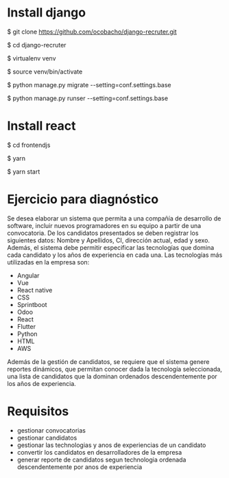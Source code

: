 # Install django

$ git clone https://github.com/ocobacho/django-recruter.git

$ cd django-recruter

$ virtualenv venv

$ source venv/bin/activate

$ python manage.py migrate --setting=conf.settings.base

$ python manage.py runser --setting=conf.settings.base

# Install react

$ cd frontendjs

$ yarn 

$ yarn start


# Ejercicio para diagnóstico

Se desea elaborar un sistema que permita a una compañía de desarrollo de software, incluir nuevos programadores en su equipo a partir de una convocatoria. De los candidatos presentados se deben registrar los siguientes datos: Nombre y Apellidos, CI, dirección actual, edad y sexo. Además, el sistema debe permitir especificar las tecnologías que domina cada candidato y los años de experiencia en cada una. Las tecnologías más utilizadas en la empresa son: 

- Angular
- Vue
- React native
- CSS
- Sprintboot
- Odoo
- React
- Flutter
- Python
- HTML
- AWS

Además de la gestión de candidatos, se requiere que el sistema genere reportes dinámicos, que permitan conocer dada la tecnología seleccionada, una lista de candidatos que la dominan ordenados descendentemente por los años de experiencia.
# Requisitos
- gestionar convocatorias
- gestionar candidatos
- gestionar las technologias y anos de experiencias de un candidato
- convertir los candidatos en desarrolladores de la empresa
- generar reporte de candidatos segun technologia ordenada descendentemente por anos de experiencia